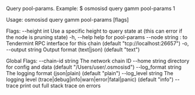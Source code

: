 Query pool-params.
Example:
$ osmosisd query gamm pool-params 1

Usage:
  osmosisd query gamm pool-params <poolID> [flags]

Flags:
      --height int      Use a specific height to query state at (this can error if the node is pruning state)
  -h, --help            help for pool-params
      --node string     <host>:<port> to Tendermint RPC interface for this chain (default "tcp://localhost:26657")
  -o, --output string   Output format (text|json) (default "text")

Global Flags:
      --chain-id string     The network chain ID
      --home string         directory for config and data (default "/Users/user/.osmosisd")
      --log_format string   The logging format (json|plain) (default "plain")
      --log_level string    The logging level (trace|debug|info|warn|error|fatal|panic) (default "info")
      --trace               print out full stack trace on errors
